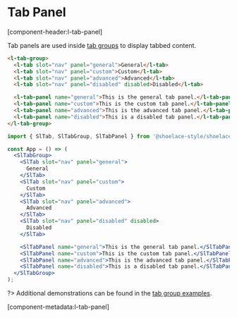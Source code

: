 # Tab Panel

[component-header:l-tab-panel]

Tab panels are used inside [tab groups](/components/tab-group) to display tabbed content.

```html preview
<l-tab-group>
  <l-tab slot="nav" panel="general">General</l-tab>
  <l-tab slot="nav" panel="custom">Custom</l-tab>
  <l-tab slot="nav" panel="advanced">Advanced</l-tab>
  <l-tab slot="nav" panel="disabled" disabled>Disabled</l-tab>

  <l-tab-panel name="general">This is the general tab panel.</l-tab-panel>
  <l-tab-panel name="custom">This is the custom tab panel.</l-tab-panel>
  <l-tab-panel name="advanced">This is the advanced tab panel.</l-tab-panel>
  <l-tab-panel name="disabled">This is a disabled tab panel.</l-tab-panel>
</l-tab-group>
```

```jsx react
import { SlTab, SlTabGroup, SlTabPanel } from '@shoelace-style/shoelace/dist/react';

const App = () => (
  <SlTabGroup>
    <SlTab slot="nav" panel="general">
      General
    </SlTab>
    <SlTab slot="nav" panel="custom">
      Custom
    </SlTab>
    <SlTab slot="nav" panel="advanced">
      Advanced
    </SlTab>
    <SlTab slot="nav" panel="disabled" disabled>
      Disabled
    </SlTab>

    <SlTabPanel name="general">This is the general tab panel.</SlTabPanel>
    <SlTabPanel name="custom">This is the custom tab panel.</SlTabPanel>
    <SlTabPanel name="advanced">This is the advanced tab panel.</SlTabPanel>
    <SlTabPanel name="disabled">This is a disabled tab panel.</SlTabPanel>
  </SlTabGroup>
);
```

?> Additional demonstrations can be found in the [tab group examples](/components/tab-group).

[component-metadata:l-tab-panel]

